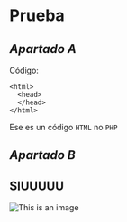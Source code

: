 # Prueba

## *Apartado A*

Código:
```
<html>
  <head>
  </head>
</html>
```
Ese es un código ``HTML`` no ``PHP``
## *Apartado B*
## SIUUUUU
![This is an image](https://www.diez.hn/binrepository/1024x680/0c0/0d0/none/3014757/RHIE/agregar-un-titulo-1_1211524_20220329104133.jpg)

